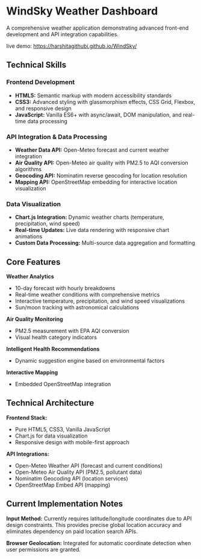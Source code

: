 # WindSky Weather Dashboard

A comprehensive weather application demonstrating advanced front-end development and API integration capabilities.

live demo: https://harshitagithubi.github.io/WindSky/


## Technical Skills

### Frontend Development
- **HTML5:** Semantic markup with modern accessibility standards
- **CSS3:** Advanced styling with glassmorphism effects, CSS Grid, Flexbox, and responsive design
- **JavaScript:** Vanilla ES6+ with async/await, DOM manipulation, and real-time data processing

### API Integration & Data Processing
- **Weather Data API:** Open-Meteo forecast and current weather integration
- **Air Quality API:** Open-Meteo air quality with PM2.5 to AQI conversion algorithms
- **Geocoding API:** Nominatim reverse geocoding for location resolution
- **Mapping API:** OpenStreetMap embedding for interactive location visualization

### Data Visualization
- **Chart.js Integration:** Dynamic weather charts (temperature, precipitation, wind speed)
- **Real-time Updates:** Live data rendering with responsive chart animations
- **Custom Data Processing:** Multi-source data aggregation and formatting

## Core Features

**Weather Analytics**
- 10-day forecast with hourly breakdowns
- Real-time weather conditions with comprehensive metrics
- Interactive temperature, precipitation, and wind speed visualizations
- Sun/moon tracking with astronomical calculations

**Air Quality Monitoring**
- PM2.5 measurement with EPA AQI conversion
- Visual health category indicators

**Intelligent Health Recommendations**
- Dynamic suggestion engine based on environmental factors

**Interactive Mapping**
- Embedded OpenStreetMap integration

## Technical Architecture

**Frontend Stack:**
- Pure HTML5, CSS3, Vanilla JavaScript
- Chart.js for data visualization
- Responsive design with mobile-first approach

**API Integrations:**
- Open-Meteo Weather API (forecast and current conditions)
- Open-Meteo Air Quality API (PM2.5, pollutant data)
- Nominatim Geocoding API (location services)
- OpenStreetMap Embed API (mapping)

## Current Implementation Notes

**Input Method:** Currently requires latitude/longitude coordinates due to API design constraints. This provides precise global location accuracy and eliminates dependency on paid location search APIs.

**Browser Geolocation:** Integrated for automatic coordinate detection when user permissions are granted.
